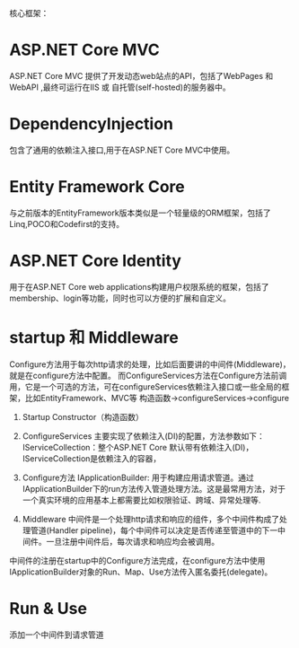 核心框架：
#   ASP.NET Core MVC
 ASP.NET Core MVC 提供了开发动态web站点的API，包括了WebPages 和 WebAPI ,最终可运行在IIS 或 自托管(self-hosted)的服务器中。

#   DependencyInjection 
包含了通用的依赖注入接口,用于在ASP.NET Core MVC中使用。

#   Entity Framework Core
与之前版本的EntityFramework版本类似是一个轻量级的ORM框架，包括了Linq,POCO和Codefirst的支持。

#   ASP.NET Core Identity
用于在ASP.NET Core web applications构建用户权限系统的框架，包括了membership、login等功能，同时也可以方便的扩展和自定义。



# startup 和 Middleware
Configure方法用于每次http请求的处理，比如后面要讲的中间件(Middleware)，就是在configure方法中配置。
而ConfigureServices方法在Configure方法前调用，它是一个可选的方法，可在configureServices依赖注入接口或一些全局的框架，比如EntityFramework、MVC等
构造函数->configureServices->configure

1. Startup Constructor（构造函数）

2. ConfigureServices
主要实现了依赖注入(DI)的配置，方法参数如下：
IServiceCollection：整个ASP.NET Core 默认带有依赖注入(DI)，IServiceCollection是依赖注入的容器，

3. Configure方法
IApplicationBuilder: 用于构建应用请求管道。通过IApplicationBuilder下的run方法传入管道处理方法。这是最常用方法，对于一个真实环境的应用基本上都需要比如权限验证、跨域、异常处理等.

4. Middleware
中间件是一个处理http请求和响应的组件，多个中间件构成了处理管道(Handler pipeline)，每个中间件可以决定是否传递至管道中的下一中间件。一旦注册中间件后，每次请求和响应均会被调用。

中间件的注册在startup中的Configure方法完成，在configure方法中使用IApplicationBuilder对象的Run、Map、Use方法传入匿名委托(delegate)。

# Run & Use
添加一个中间件到请求管道
